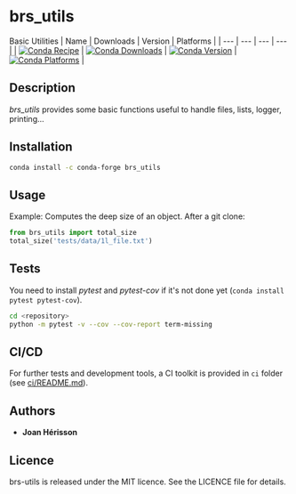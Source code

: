 # brs_utils
Basic Utilities
| Name | Downloads | Version | Platforms |
| --- | --- | --- | --- |
| [![Conda Recipe](https://img.shields.io/badge/recipe-brs_utils-green.svg)](https://anaconda.org/conda-forge/brs_utils) | [![Conda Downloads](https://img.shields.io/conda/dn/conda-forge/brs_utils.svg)](https://anaconda.org/conda-forge/brs_utils) | [![Conda Version](https://img.shields.io/conda/vn/conda-forge/brs_utils.svg)](https://anaconda.org/conda-forge/brs_utils) | [![Conda Platforms](https://img.shields.io/conda/pn/conda-forge/brs_utils.svg)](https://anaconda.org/conda-forge/brs_utils) |

## Description
*brs_utils* provides some basic functions useful to handle files, lists, logger, printing...

## Installation
```sh
conda install -c conda-forge brs_utils
``` 

## Usage
Example: Computes the deep size of an object.
After a git clone:

```python
from brs_utils import total_size
total_size('tests/data/1l_file.txt')
```

## Tests
You need to install *pytest* and *pytest-cov* if it's not done yet (`conda install pytest pytest-cov`).
```bash
cd <repository>
python -m pytest -v --cov --cov-report term-missing
```
## CI/CD
For further tests and development tools, a CI toolkit is provided in `ci` folder (see [ci/README.md](ci/README.md)).

## Authors
* **Joan Hérisson**

## Licence
brs-utils is released under the MIT licence. See the LICENCE file for details.
